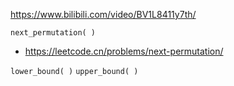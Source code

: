 https://www.bilibili.com/video/BV1L8411y7th/

`next_permutation( )`

- https://leetcode.cn/problems/next-permutation/

`lower_bound( )`
`upper_bound( )`
